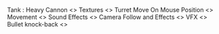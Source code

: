 Tank : 
Heavy Cannon <<Done>>
Textures <<Done>>
Turret Move On Mouse Position <<Pending>>
Movement <<Pending>>
Sound Effects <<Pending>>
Camera Follow and Effects <<Pending>>
VFX <<Pending>>
Bullet knock-back <<Pending>>